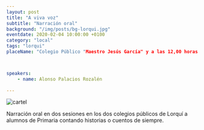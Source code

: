 ```yaml
---
layout: post
title: "A viva voz"
subtitle: "Narración oral"
background: "/img/posts/bg-lorqui.jpg"
eventdate: 2020-02-04 10:00:00 +0100
category: "local"
tags: "lorqui"
placeName: "Colegio Público "Maestro Jesús García" y a las 12,00 horas en el Colegio Público "Dolores Escámez""



speakers:
    - name: Alonso Palacios Rozalén
    
---
```

![cartel](/img/posts/alonso1.png)   

Narración oral en dos sesiones en los dos colegios públicos de Lorquí a alumnos de Primaria contando historias o cuentos de siempre.


